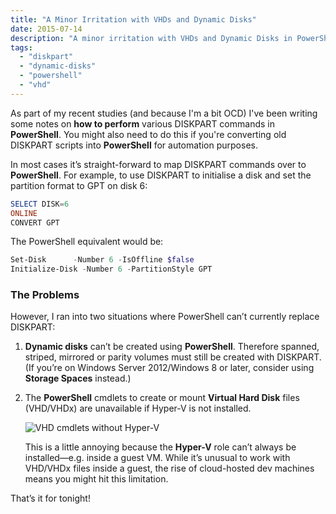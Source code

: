 ```yaml
---
title: "A Minor Irritation with VHDs and Dynamic Disks"
date: 2015-07-14
description: "A minor irritation with VHDs and Dynamic Disks in PowerShell."
tags:
  - "diskpart"
  - "dynamic-disks"
  - "powershell"
  - "vhd"
---
```


As part of my recent studies (and because I'm a bit OCD) I've been writing some notes on **how to perform** various DISKPART commands in **PowerShell**. You might also need to do this if you're converting old DISKPART scripts into **PowerShell** for automation purposes.

In most cases it’s straight-forward to map DISKPART commands over to **PowerShell**. For example, to use DISKPART to initialise a disk and set the partition format to GPT on disk 6:

```powershell
SELECT DISK=6
ONLINE
CONVERT GPT
```

The PowerShell equivalent would be:

```powershell
Set-Disk      -Number 6 -IsOffline $false
Initialize-Disk -Number 6 -PartitionStyle GPT
```

### The Problems

However, I ran into two situations where PowerShell can’t currently replace DISKPART:

1. **Dynamic disks** can’t be created using **PowerShell**. Therefore spanned, striped, mirrored or parity volumes must still be created with DISKPART. (If you’re on Windows Server 2012/Windows 8 or later, consider using **Storage Spaces** instead.)
1. The **PowerShell** cmdlets to create or mount **Virtual Hard Disk** files (VHD/VHDx) are unavailable if Hyper-V is not installed.  

   ![VHD cmdlets without Hyper-V](/assets/images/screenshots/ss_vhdcmdleterror_hypervrolemissing.png)

   This is a little annoying because the **Hyper-V** role can’t always be installed—e.g. inside a guest VM. While it’s unusual to work with VHD/VHDx files inside a guest, the rise of cloud-hosted dev machines means you might hit this limitation.

That’s it for tonight!

